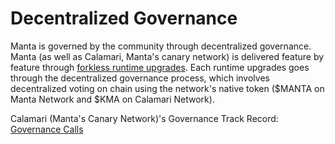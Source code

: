 # Decentralized Governance

Manta is governed by the community through decentralized governance. Manta (as well as Calamari, Manta's canary network) is delivered feature by feature through [forkless runtime upgrades](https://docs.substrate.io/tutorials/v3/forkless-upgrades/). Each runtime upgrades goes through the decentralized governance process, which involves decentralized voting on chain using the network's native token ($MANTA on Manta Network and $KMA on Calamari Network).

Calamari (Manta's Canary Network)'s Governance Track Record:
[Governance Calls](https://calamari.subscan.io/extrinsic?address=&module=democracy&call=all&result=all&signedChecked=signed%20only&startDate=&endDate=&startBlock=&timeType=date&version=3141&endBlock=)
